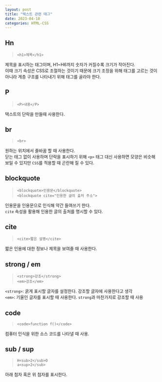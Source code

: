 ```yaml
---
layout: post
title: "텍스트 관련 태그"
date: 2023-04-18
categories: HTML-CSS
---
```


## Hn
> `<h1>제목</h1>`

제목을 표시하는 태그이며, H1~H6까지 숫자가 커질수록 크기가 작아진다.  
이때 크기 속성은 CSS로 조절하는 것이기 때문에 크기 조정을 위해 태그를 고르는 것이 아니라 계층 구조를 나타내기 위해 태그를 골라야 한다.

## P
> `<P>내용</P>`

택스트의 단락을 만들때 사용한다.

## br
> `<br>`

원하는 위치에서 줄바꿈 할 때 사용한다.  
닫는 태그 없이 사용하며 단락을 표시하기 위해 `<p>` 태그 대신 사용하면 모양은 비슷해 보일 수 있지만 `CSS`를 적용할 때 곤란해 질 수 있다.

## blockquote
> `<blockquote>인용문</blockquote>`  
> `<blockquote cite="인용한 글의 출처 주소">`

인용문을 인용문으로 인식해 약간 들여쓰기 한다.  
`cite` 속성을 활용해 인용한 글의 출처를 명시할 수 있다.  

## cite
> `<cite>짧은 설명</cite>`

짧은 인용에 대한 정보나 제목을 보여줄 때 사용한다.

## strong / em  
> `<strong>강조</strong>`  
> `<em>강조</em>`
> 
`<strong>`: 굵게 표시할 글자를 설정한다. 강조할 글자에 사용한다고 생각  
`<em>`: 기울인 글자를 표시할 때 사용한다. `strong`과 마찬가지로 강조할 때 사용  

## code
> `<code>function f()</code>`

컴퓨터 인식을 위한 소스 코드를 나타낼 때 사용.

## sub / sup
> `H<sub>2</sub>O`  
> `a<sup>2</sub>`

아래 첨자 혹은 위 첨자를 표시한다.
